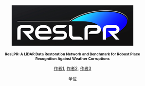 <p align="center">
  <img src="./docs/figs/ResLPR_logo.png" alt="Project Logo" width="400"/>
</p>

<h1 align="center" style="font-size: 12px !important;">ResLPR: A LiDAR Data Restoration Network and Benchmark for
Robust Place Recognition Against Weather Corruptions</h1>

<p align="center">
  <a href="https://github.com/author1_github_profile">作者1</a>,
  <a href="https://github.com/author2_github_profile">作者2</a>,
  <a href="https://github.com/author3_github_profile">作者3</a>
</p>

<p align="center">单位</p>

